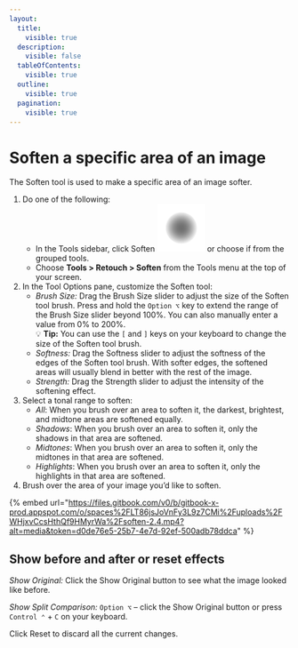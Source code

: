 ```yaml
---
layout:
  title:
    visible: true
  description:
    visible: false
  tableOfContents:
    visible: true
  outline:
    visible: true
  pagination:
    visible: true
---
```


# Soften a specific area of an image

The Soften tool is used to make a specific area of an image softer.

1. Do one of the following:
   * In the Tools sidebar, click Soften <img src="../.gitbook/assets/Soften.png" alt="" data-size="line"> or choose if from the grouped tools.
   * Choose **Tools > Retouch > Soften** from the Tools menu at the top of your screen.
2. In the Tool Options pane, customize the Soften tool:
   * _Brush Size:_ Drag the Brush Size slider to adjust the size of the Soften tool brush. Press and hold the `Option ⌥` key to extend the range of the Brush Size slider beyond 100%. You can also manually enter a value from 0% to 200%. \
     :bulb: **Tip:** You can use the `[` and `]` keys on your keyboard to change the size of the Soften tool brush.
   * _Softness:_ Drag the Softness slider to adjust the softness of the edges of the Soften tool brush. With softer edges, the softened areas will usually blend in better with the rest of the image.
   * _Strength:_ Drag the Strength slider to adjust the intensity of the softening effect.
3. Select a tonal range to soften: 
   * _All_: When you brush over an area to soften it, the darkest, brightest, and midtone areas are softened equally.
   * _Shadows_: When you brush over an area to soften it, only the shadows in that area are softened. 
   * _Midtones_: When you brush over an area to soften it, only the midtones in that area are softened. 
   * _Highlights_: When you brush over an area to soften it, only the highlights in that area are softened.
4. Brush over the area of your image you’d like to soften.

{% embed url="https://files.gitbook.com/v0/b/gitbook-x-prod.appspot.com/o/spaces%2FLT86jsJoVnFy3L9z7CMi%2Fuploads%2FWHjxvCcsHthQf9HMyrWa%2Fsoften-2.4.mp4?alt=media&token=d0de76e5-25b7-4e7d-92ef-500adb78ddca" %}

## Show before and after or reset effects

_Show Original:_ Click the Show Original button to see what the image looked like before.

_Show Split Comparison:_ `Option ⌥` – click the Show Original button or press `Control ⌃` + `C` on your keyboard.

Click Reset to discard all the current changes.
